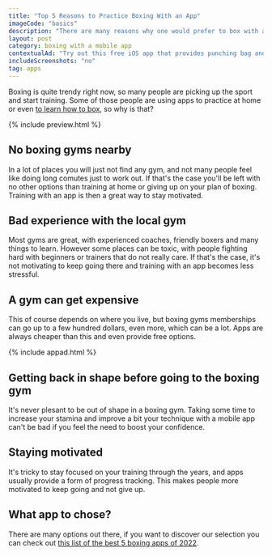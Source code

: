 ```yaml
---
title: "Top 5 Reasons to Practice Boxing With an App"
imageCode: "basics"
description: "There are many reasons why one would prefer to box with a mobile app instead of at a gym!"
layout: post
category: boxing with a mobile app
contextualAd: "Try out this free iOS app that provides punching bag and shadow boxing exercises. Follow the app's instructions as it calls out punches!"
includeScreenshots: "no"
tag: apps
---
```


Boxing is quite trendy right now, so many people are picking up the sport and start training. Some of those people are using apps to practice at home or even [to learn how to box](/learning-to-box-with-an-app/), so why is that?

{% include preview.html %}

## No boxing gyms nearby

In a lot of places you will just not find any gym, and not many people feel like doing long comutes just to work out. If that's the case you'll be left with no other options than training at home or giving up on your plan of boxing. Training with an app is then a great way to stay motivated.

## Bad experience with the local gym

Most gyms are great, with experienced coaches, friendly boxers and many things to learn. However some places can be toxic, with people fighting hard with beginners or trainers that do not really care. If that's the case, it's not motivating to keep going there and training with an app becomes less stressful.

## A gym can get expensive

This of course depends on where you live, but boxing gyms memberships can go up to a few hundred dollars, even more, which can be a lot. Apps are always cheaper than this and even provide free options.

{% include appad.html %}

## Getting back in shape before going to the boxing gym

It's never plesant to be out of shape in a boxing gym. Taking some time to increase your stamina and improve a bit your technique with a mobile app can't be bad if you feel the need to boost your confidence.

## Staying motivated

It's tricky to stay focused on your training through the years, and apps usually provide a form of progress tracking. This makes people more motivated to keep going and not give up.

## What app to chose?

There are many options out there, if you want to discover our selection you can check out [this list of the best 5 boxing apps of 2022](/best-ios-boxing-apps-in-2022/).